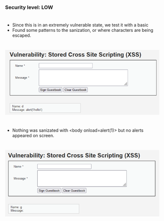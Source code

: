 ### Security level: LOW
# 
* Since this is in an extremely vulnerable state, we test it with a basic <script> tag with an alert function.
#
![](./images/XSS_S1.png)
![](./images/XSS_S2.png)
#
* It was saved onto the website, as we can see from the source code.
#
![](./images/XSS_S3.png)
![](./images/XSS_S4.png)
#
* Whenever I reload the page, it would repeat the alert and create more entries onto the guestbook. To avoid
  this, I would need to clear it via the form button.
#
![](./images/XSS_S5.png)
#
### Security level: MEDIUM
# 
* Changing capitilization for tags didnt work, such as <scrIPT> alert('hello') </script>
* Found some patterns to the sanization, or where characters are being escaped.
#
![](./images/XSS_S1LVL2.png)
#
* Nothing was sanizated with <body<meta> onload=alert(1)><meta> but no alerts appeared on screen.
#
![](./images/XSS_S2LVL2.png)
#
